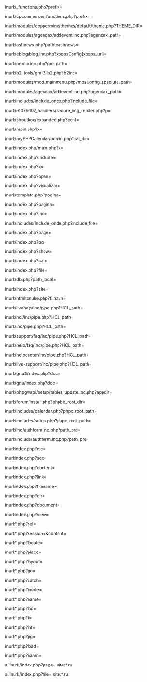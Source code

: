 inurl:/_functions.php?prefix= 

inurl:/cpcommerce/_functions.php?prefix= 

inurl:/modules/coppermine/themes/default/theme.php?THEME_DIR= 

inurl:/modules/agendax/addevent.inc.php?agendax_path= 

inurl:/ashnews.php?pathtoashnews= 

inurl:/eblog/blog.inc.php?xoopsConfig[xoops_url]= 

inurl:/pm/lib.inc.php?pm_path= 

inurl:/b2-tools/gm-2-b2.php?b2inc= 

inurl:/modules/mod_mainmenu.php?mosConfig_absolute_path= 

inurl:/modules/agendax/addevent.inc.php?agendax_path= 

inurl:/includes/include_once.php?include_file= 

inurl:/e107/e107_handlers/secure_img_render.php?p= 

inurl:/shoutbox/expanded.php?conf= 

inurl:/main.php?x= 

inurl:/myPHPCalendar/admin.php?cal_dir= 

inurl:/index.php/main.php?x= 

inurl:/index.php?include= 

inurl:/index.php?x= 

inurl:/index.php?open= 

inurl:/index.php?visualizar= 

inurl:/template.php?pagina= 

inurl:/index.php?pagina= 

inurl:/index.php?inc= 

inurl:/includes/include_onde.php?include_file= 

inurl:/index.php?page= 

inurl:/index.php?pg= 

inurl:/index.php?show= 

inurl:/index.php?cat= 

inurl:/index.php?file= 

inurl:/db.php?path_local= 

inurl:/index.php?site= 

inurl:/htmltonuke.php?filnavn= 

inurl:/livehelp/inc/pipe.php?HCL_path= 

inurl:/hcl/inc/pipe.php?HCL_path= 

inurl:/inc/pipe.php?HCL_path= 

inurl:/support/faq/inc/pipe.php?HCL_path= 

inurl:/help/faq/inc/pipe.php?HCL_path= 

inurl:/helpcenter/inc/pipe.php?HCL_path= 

inurl:/live-support/inc/pipe.php?HCL_path= 

inurl:/gnu3/index.php?doc= 

inurl:/gnu/index.php?doc= 

inurl:/phpgwapi/setup/tables_update.inc.php?appdir= 

inurl:/forum/install.php?phpbb_root_dir= 

inurl:/includes/calendar.php?phpc_root_path= 

inurl:/includes/setup.php?phpc_root_path= 

inurl:/inc/authform.inc.php?path_pre= 

inurl:/include/authform.inc.php?path_pre= 

inurl:index.php?nic= 

inurl:index.php?sec= 

inurl:index.php?content= 

inurl:index.php?link= 

inurl:index.php?filename= 

inurl:index.php?dir= 

inurl:index.php?document= 

inurl:index.php?view= 

inurl:*.php?sel= 

inurl:*.php?session=&content= 

inurl:*.php?locate= 

inurl:*.php?place= 

inurl:*.php?layout= 

inurl:*.php?go= 

inurl:*.php?catch= 

inurl:*.php?mode= 

inurl:*.php?name= 

inurl:*.php?loc= 

inurl:*.php?f= 

inurl:*.php?inf= 

inurl:*.php?pg= 

inurl:*.php?load= 

inurl:*.php?naam= 

allinurl:/index.php?page= site:*.ru 

allinurl:/index.php?file= site:*.ru
